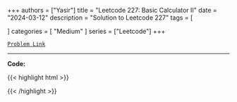 
+++
authors = ["Yasir"]
title = "Leetcode 227: Basic Calculator II"
date = "2024-03-12"
description = "Solution to Leetcode 227"
tags = [
    
]
categories = [
    "Medium"
]
series = ["Leetcode"]
+++



[`Problem Link`](https://leetcode.com/problems/basic-calculator-ii/description/)

---

**Code:**

{{< highlight html >}}

{{< /highlight >}}

